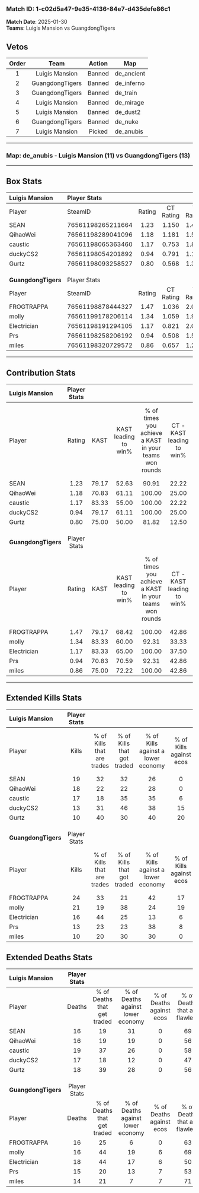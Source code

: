 ### Match ID: 1-c02d5a47-9e35-4136-84e7-d435defe86c1  
**Match Date**: 2025-01-30  
**Teams**: Luigis Mansion vs GuangdongTigers  

## Vetos  

| Order | Team | Action | Map |
| :---: | :--: | :----: | --- |
| 1 | Luigis Mansion | Banned | de_ancient |
| 2 | GuangdongTigers | Banned | de_inferno |
| 3 | GuangdongTigers | Banned | de_train |
| 4 | Luigis Mansion | Banned | de_mirage |
| 5 | Luigis Mansion | Banned | de_dust2 |
| 6 | GuangdongTigers | Banned | de_nuke |
| 7 | Luigis Mansion | Picked | de_anubis |

---  

### **Map**: de_anubis - Luigis Mansion (11) vs GuangdongTigers (13)  
---  

## Box Stats  

| **Luigis Mansion**  | Player Stats      |        |           |          |       |      |       |         |        |      |     |
| :- | :- | :-: | :-: | :-: | :-: | :-: | :-: | :-: | :-: | :-: | :-: |
| Player              | SteamID           | Rating | CT Rating | T Rating | KAST  | ADR  | Kills | Assists | Deaths | K/D  | HS% |
| SEAN                | 76561198265211664 |  1.23  |   1.150   |  1.442   | 79.17 | 76.3 |  19   |    4    |   16   | 1.19 | 52  |
| QihaoWei            | 76561198289041096 |  1.18  |   1.181   |  1.537   | 70.83 | 90.6 |  18   |    4    |   16   | 1.13 | 22  |
| caustic             | 76561198065363460 |  1.17  |   0.753   |  1.898   | 83.33 | 87.5 |  17   |    7    |   19   | 0.89 | 41  |
| duckyCS2            | 76561198054201892 |  0.94  |   0.791   |  1.183   | 79.17 | 61.0 |  13   |    4    |   17   | 0.76 | 69  |
| Gurtz               | 76561198093258527 |  0.80  |   0.568   |  1.353   | 75.00 | 66.5 |  10   |    5    |   18   | 0.56 | 70  |
|                     |                   |        |           |          |       |      |       |         |        |      |     |
|                     |                   |        |           |          |       |      |       |         |        |      |     |
|                     |                   |        |           |          |       |      |       |         |        |      |     |
| **GuangdongTigers** | Player Stats      |        |           |          |       |      |       |         |        |      |     |
| Player              | SteamID           | Rating | CT Rating | T Rating | KAST  | ADR  | Kills | Assists | Deaths | K/D  | HS% |
| FROGTRAPPA          | 76561198878444327 |  1.47  |   1.036   |  2.088   | 79.17 | 97.6 |  24   |    3    |   16   | 1.50 | 45  |
| molly               | 76561199178206114 |  1.34  |   1.059   |  1.925   | 83.33 | 79.1 |  21   |    3    |   16   | 1.31 | 61  |
| Electrician         | 76561198191294105 |  1.17  |   0.821   |  2.022   | 83.33 | 87.0 |  16   |   10    |   18   | 0.89 | 56  |
| Prs                 | 76561198258206192 |  0.94  |   0.508   |  1.521   | 70.83 | 60.5 |  13   |    8    |   15   | 0.87 | 46  |
| miles               | 76561198320729572 |  0.86  |   0.657   |  1.206   | 75.00 | 57.9 |  10   |    5    |   14   | 0.71 | 30  |
---  

## Contribution Stats  

| **Luigis Mansion**  | Player Stats |       |                      |                                                        |                           |                                                             |                          |                                                            |
| :- | :-: | :-: | :-: | :-: | :-: | :-: | :-: | :-: |
| Player              |    Rating    | KAST  | KAST leading to win% | % of times you achieve a KAST in your teams won rounds | CT - KAST leading to win% | CT - % of times you achieve a KAST in your teams won rounds | T - KAST leading to win% | T - % of times you achieve a KAST in your teams won rounds |
| SEAN                |     1.23     | 79.17 |        52.63         |                         90.91                          |           22.22           |                           100.00                            |          80.00           |                           88.89                            |
| QihaoWei            |     1.18     | 70.83 |        61.11         |                         100.00                         |           25.00           |                           100.00                            |          90.00           |                           100.00                           |
| caustic             |     1.17     | 83.33 |        55.00         |                         100.00                         |           22.22           |                           100.00                            |          81.82           |                           100.00                           |
| duckyCS2            |     0.94     | 79.17 |        61.11         |                         100.00                         |           25.00           |                           100.00                            |          90.00           |                           100.00                           |
| Gurtz               |     0.80     | 75.00 |        50.00         |                         81.82                          |           12.50           |                            50.00                            |          80.00           |                           88.89                            |
|                     |              |       |                      |                                                        |                           |                                                             |                          |                                                            |
|                     |              |       |                      |                                                        |                           |                                                             |                          |                                                            |
|                     |              |       |                      |                                                        |                           |                                                             |                          |                                                            |
| **GuangdongTigers** | Player Stats |       |                      |                                                        |                           |                                                             |                          |                                                            |
| Player              |    Rating    | KAST  | KAST leading to win% | % of times you achieve a KAST in your teams won rounds | CT - KAST leading to win% | CT - % of times you achieve a KAST in your teams won rounds | T - KAST leading to win% | T - % of times you achieve a KAST in your teams won rounds |
| FROGTRAPPA          |     1.47     | 79.17 |        68.42         |                         100.00                         |           42.86           |                           100.00                            |          83.33           |                           100.00                           |
| molly               |     1.34     | 83.33 |        60.00         |                         92.31                          |           33.33           |                           100.00                            |          81.82           |                           90.00                            |
| Electrician         |     1.17     | 83.33 |        65.00         |                         100.00                         |           37.50           |                           100.00                            |          83.33           |                           100.00                           |
| Prs                 |     0.94     | 70.83 |        70.59         |                         92.31                          |           42.86           |                           100.00                            |          90.00           |                           90.00                            |
| miles               |     0.86     | 75.00 |        72.22         |                         100.00                         |           42.86           |                           100.00                            |          90.91           |                           100.00                           |
---  

## Extended Kills Stats  

| **Luigis Mansion**  | Player Stats |                            |                            |                                    |                         |                              |                                 |                                       |                    |           |
| :- | :-: | :-: | :-: | :-: | :-: | :-: | :-: | :-: | :-: | :-: |
| Player              |    Kills     | % of Kills that are trades | % of Kills that got traded | % of Kills against a lower economy | % of Kills against ecos | % of Kills that are flawless | % of Kills that are close duels | % of Kills that are assisted by flash | Pistol Round Kills | AWP Kills |
| SEAN                |      19      |             32             |             32             |                 26                 |            0            |              58              |                0                |                   5                   |         0          |     2     |
| QihaoWei            |      18      |             22             |             22             |                 28                 |            0            |              89              |                0                |                   0                   |         15         |     2     |
| caustic             |      17      |             18             |             35             |                 35                 |            6            |              41              |               12                |                   0                   |         0          |     3     |
| duckyCS2            |      13      |             31             |             46             |                 38                 |           15            |              77              |                8                |                   0                   |         0          |     1     |
| Gurtz               |      10      |             40             |             30             |                 40                 |           20            |              50              |               10                |                   0                   |         0          |     1     |
|                     |              |                            |                            |                                    |                         |                              |                                 |                                       |                    |           |
|                     |              |                            |                            |                                    |                         |                              |                                 |                                       |                    |           |
|                     |              |                            |                            |                                    |                         |                              |                                 |                                       |                    |           |
| **GuangdongTigers** | Player Stats |                            |                            |                                    |                         |                              |                                 |                                       |                    |           |
| Player              |    Kills     | % of Kills that are trades | % of Kills that got traded | % of Kills against a lower economy | % of Kills against ecos | % of Kills that are flawless | % of Kills that are close duels | % of Kills that are assisted by flash | Pistol Round Kills | AWP Kills |
| FROGTRAPPA          |      24      |             33             |             21             |                 42                 |           17            |              58              |                0                |                   4                   |         1          |     1     |
| molly               |      21      |             19             |             38             |                 24                 |           19            |              48              |               10                |                   0                   |         0          |     0     |
| Electrician         |      16      |             44             |             25             |                 13                 |            6            |              56              |                6                |                   0                   |         0          |     4     |
| Prs                 |      13      |             23             |             23             |                 38                 |            8            |              69              |                8                |                   8                   |         0          |     1     |
| miles               |      10      |             20             |             30             |                 30                 |            0            |              60              |                0                |                   0                   |         7          |     1     |
## Extended Deaths Stats  

| **Luigis Mansion**  | Player Stats |                             |                                   |                          |                               |                            |                           |               |
| :- | :-: | :-: | :-: | :-: | :-: | :-: | :-: | :-: |
| Player              |    Deaths    | % of Deaths that get traded | % of Deaths against lower economy | % of Deaths against ecos | % of Deaths that are flawless | % of Deaths that are close | % of Deaths while blinded | Deaths to AWP |
| SEAN                |      16      |             19              |                31                 |            0             |              69               |             6              |             0             |       2       |
| QihaoWei            |      16      |             19              |                19                 |            0             |              56               |             13             |             0             |       1       |
| caustic             |      19      |             37              |                26                 |            0             |              58               |             0              |             0             |       1       |
| duckyCS2            |      17      |             18              |                12                 |            0             |              47               |             0              |             0             |       3       |
| Gurtz               |      18      |             39              |                28                 |            0             |              56               |             6              |            11             |       2       |
|                     |              |                             |                                   |                          |                               |                            |                           |               |
|                     |              |                             |                                   |                          |                               |                            |                           |               |
|                     |              |                             |                                   |                          |                               |                            |                           |               |
| **GuangdongTigers** | Player Stats |                             |                                   |                          |                               |                            |                           |               |
| Player              |    Deaths    | % of Deaths that get traded | % of Deaths against lower economy | % of Deaths against ecos | % of Deaths that are flawless | % of Deaths that are close | % of Deaths while blinded | Deaths to AWP |
| FROGTRAPPA          |      16      |             25              |                 6                 |            0             |              63               |             13             |             0             |       5       |
| molly               |      16      |             44              |                19                 |            6             |              69               |             6              |             6             |       2       |
| Electrician         |      18      |             44              |                17                 |            6             |              50               |             0              |             0             |       0       |
| Prs                 |      15      |             20              |                13                 |            7             |              53               |             0              |             0             |       5       |
| miles               |      14      |             21              |                 7                 |            7             |              71               |             7              |             0             |       2       |

